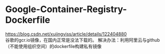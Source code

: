 # Google-Container-Registry-Dockerfile
https://blog.csdn.net/xujingyiss/article/details/122404880  
谷歌的gcr.io镜像，在国内正常是没法下载的。
解决办法：利用阿里云与github（不能使用组织空间）的dockerfile构建私有镜像
